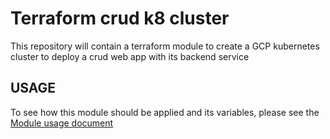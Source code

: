 # Terraform crud k8 cluster

This repository will contain a terraform module to create a GCP kubernetes
cluster to deploy a crud web app with its backend service

## USAGE

To see how this module should be applied and its variables, please see the [Module usage document](gcp/README.md)
